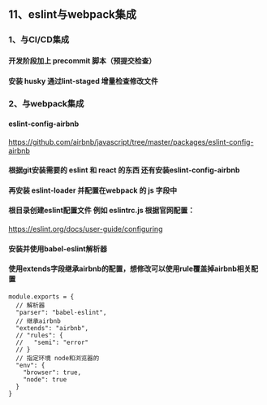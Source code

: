 ## 11、eslint与webpack集成
### 1、与CI/CD集成
#### 开发阶段加上 precommit 脚本（预提交检查）
#### 安装 husky 通过lint-staged 增量检查修改文件
### 2、与webpack集成
#### eslint-config-airbnb 
https://github.com/airbnb/javascript/tree/master/packages/eslint-config-airbnb
#### 根据git安装需要的 eslint 和 react 的东西 还有安装eslint-config-airbnb
#### 再安装 eslint-loader 并配置在webpack 的 js 字段中
#### 根目录创建eslint配置文件 例如 eslintrc.js 根据官网配置：
https://eslint.org/docs/user-guide/configuring
#### 安装并使用babel-eslint解析器
#### 使用extends字段继承airbnb的配置，想修改可以使用rule覆盖掉airbnb相关配置
```
module.exports = {
  // 解析器
  "parser": "babel-eslint",
  // 继承airbnb
  "extends": "airbnb",
  // "rules": {
  //   "semi": "error"
  // }
  // 指定环境 node和浏览器的
  "env": {
    "browser": true,
    "node": true
  }
}
```









